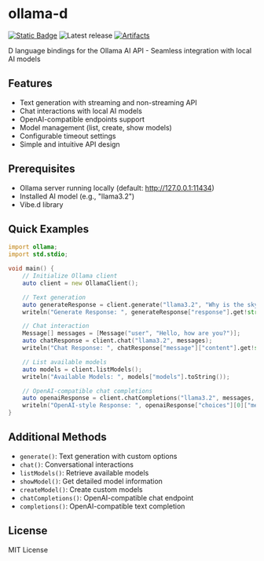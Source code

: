 # ollama-d

[![Static Badge](https://img.shields.io/badge/v2.110.0%20(stable)-f8240e?logo=d&logoColor=f8240e&label=runtime)](https://dlang.org/download.html)
![Latest release](https://img.shields.io/github/v/release/kassane/ollama-d?include_prereleases&label=latest)
[![Artifacts](https://github.com/kassane/ollama-d/actions/workflows/ci.yml/badge.svg)](https://github.com/kassane/ollama-d/actions/workflows/ci.yml)

D language bindings for the Ollama AI API - Seamless integration with local AI models

## Features

- Text generation with streaming and non-streaming API
- Chat interactions with local AI models
- OpenAI-compatible endpoints support
- Model management (list, create, show models)
- Configurable timeout settings
- Simple and intuitive API design

## Prerequisites

- Ollama server running locally (default: http://127.0.0.1:11434)
- Installed AI model (e.g., "llama3.2")
- Vibe.d library

## Quick Examples

```d
import ollama;
import std.stdio;

void main() {
    // Initialize Ollama client
    auto client = new OllamaClient();

    // Text generation
    auto generateResponse = client.generate("llama3.2", "Why is the sky blue?");
    writeln("Generate Response: ", generateResponse["response"].get!string);

    // Chat interaction
    Message[] messages = [Message("user", "Hello, how are you?")];
    auto chatResponse = client.chat("llama3.2", messages);
    writeln("Chat Response: ", chatResponse["message"]["content"].get!string);

    // List available models
    auto models = client.listModels();
    writeln("Available Models: ", models["models"].toString());

    // OpenAI-compatible chat completions
    auto openaiResponse = client.chatCompletions("llama3.2", messages, 50, 0.7);
    writeln("OpenAI-style Response: ", openaiResponse["choices"][0]["message"]["content"].get!string);
}
```

## Additional Methods

- `generate()`: Text generation with custom options
- `chat()`: Conversational interactions
- `listModels()`: Retrieve available models
- `showModel()`: Get detailed model information
- `createModel()`: Create custom models
- `chatCompletions()`: OpenAI-compatible chat endpoint
- `completions()`: OpenAI-compatible text completion

## License

MIT License

